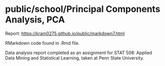 # public/school/Principal Components Analysis, PCA

Report: https://kram0275.github.io/public/markdown7.html

RMarkdown code found in .Rmd file.

Data analysis report completed as an assignment for STAT 508: Applied Data Mining and Statistical Learning, taken at Penn State University.
